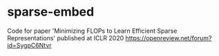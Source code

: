 # sparse-embed
Code for paper 'Minimizing FLOPs to Learn Efficient Sparse Representations' published at ICLR 2020 https://openreview.net/forum?id=SygpC6Ntvr
